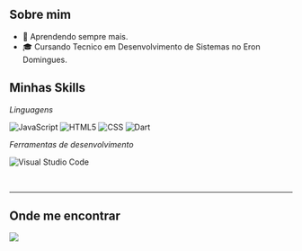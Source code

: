 ## Sobre mim

- 🤔 Aprendendo sempre mais.
- 🎓 Cursando Tecnico em Desenvolvimento de Sistemas no Eron Domingues.

## Minhas Skills

*Linguagens*

![JavaScript](https://img.shields.io/badge/-JavaScript-333333?style=flat&logo=javascript)
![HTML5](https://img.shields.io/badge/-HTML5-333333?style=flat&logo=HTML5)
![CSS](https://img.shields.io/badge/-CSS-333333?style=flat&logo=CSS3&logoColor=1572B6)
![Dart](https://img.shields.io/badge/dart-333333?style=flat&logo=dart&logoColor=white)

*Ferramentas de desenvolvimento*

![Visual Studio Code](https://img.shields.io/badge/-Visual%20Studio%20Code-333333?style=flat&logo=visual-studio-code&logoColor=007ACC)

<br/>

--- 


## Onde me encontrar

  <div> 
  <!-- GMAIL -->
  <a href = "mailto:renantiarles@gmail.com"><img src="https://img.shields.io/badge/-Gmail-%23333?style=flat&logo=gmail&logoColor=white" target="_blank"></a>
  </div>

